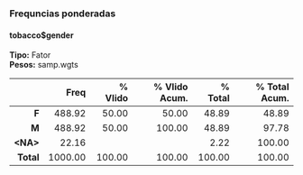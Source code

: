 ### Frequ<ea>ncias ponderadas  
#### tobacco$gender  
**Tipo:** Fator  
**Pesos:** samp.wgts  

|     &nbsp; |    Freq | % V<e1>lido | % V<e1>lido  Acum. | % Total | % Total Acum. |
|-----------:|--------:|------------:|-------------------:|--------:|--------------:|
|      **F** |  488.92 |       50.00 |              50.00 |   48.89 |         48.89 |
|      **M** |  488.92 |       50.00 |             100.00 |   48.89 |         97.78 |
| **\<NA\>** |   22.16 |             |                    |    2.22 |        100.00 |
|  **Total** | 1000.00 |      100.00 |             100.00 |  100.00 |        100.00 |

